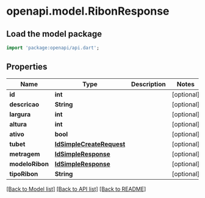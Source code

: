 # openapi.model.RibonResponse

## Load the model package
```dart
import 'package:openapi/api.dart';
```

## Properties
Name | Type | Description | Notes
------------ | ------------- | ------------- | -------------
**id** | **int** |  | [optional] 
**descricao** | **String** |  | [optional] 
**largura** | **int** |  | [optional] 
**altura** | **int** |  | [optional] 
**ativo** | **bool** |  | [optional] 
**tubet** | [**IdSimpleCreateRequest**](IdSimpleCreateRequest.md) |  | [optional] 
**metragem** | [**IdSimpleResponse**](IdSimpleResponse.md) |  | [optional] 
**modeloRibon** | [**IdSimpleResponse**](IdSimpleResponse.md) |  | [optional] 
**tipoRibon** | **String** |  | [optional] 

[[Back to Model list]](../README.md#documentation-for-models) [[Back to API list]](../README.md#documentation-for-api-endpoints) [[Back to README]](../README.md)


